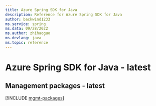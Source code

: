 ```yaml
---
title: Azure Spring SDK for Java
description: Reference for Azure Spring SDK for Java
author: backwind1233
ms.service: spring
ms.data: 09/28/2022
ms.author: zhihaoguo
ms.devlang: java
ms.topic: reference
---
```

# Azure Spring SDK for Java - latest

## Management packages - latest
[!INCLUDE [mgmt-packages](spring-mgmt-index.md)]